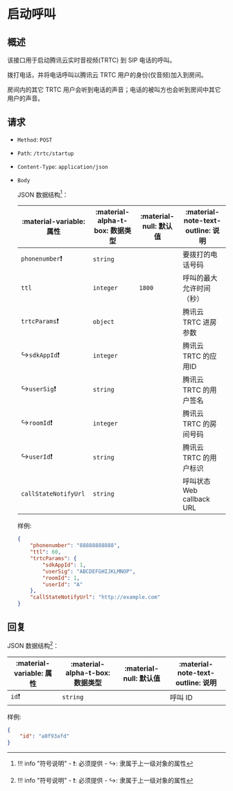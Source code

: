 # 启动呼叫

## 概述

该接口用于启动腾讯云实时音视频(TRTC) 到 SIP 电话的呼叫。

拨打电话，并将电话呼叫以腾讯云 TRTC 用户的身份(仅音频)加入到房间。

房间内的其它 TRTC 用户会听到电话的声音；电话的被叫方也会听到房间中其它用户的声音。

## 请求

- `Method`: `POST`
- `Path`: `/trtc/startup`
- `Content-Type`: `application/json`

- `Body`

    JSON 数据结构[^1]：

    | :material-variable: 属性 | :material-alpha-t-box: 数据类型 | :material-null: 默认值 | :material-note-text-outline: 说明 |
    | ------------------------ | ------------------------------- | ---------------------- | --------------------------------- |
    | `phonenumber`❗           | `string`                        |                        | 要拨打的电话号码                  |
    | `ttl`                    | `integer`                       | `1800`                 | 呼叫的最大允许时间（秒）          |
    | `trtcParams`❗            | `object`                        |                        | 腾讯云 TRTC 进房参数              |
    | ↪️`sdkAppId`❗            | `integer`                       |                        | 腾讯云 TRTC 的应用ID              |
    | ↪️`userSig`❗             | `string`                        |                        | 腾讯云 TRTC 的用户签名            |
    | ↪️`roomId`❗              | `integer`                       |                        | 腾讯云 TRTC 的房间号码            |
    | ↪️`userId`❗              | `string`                        |                        | 腾讯云 TRTC 的用户标识            |
    | `callStateNotifyUrl`     | `string`                        |                        | 呼叫状态 Web callback URL         |

    样例:

    ```json
    {
        "phonenumber": "88888888888",
        "ttl": 60,
        "trtcParams": {
            "sdkAppId": 1,
            "userSig": "ABCDEFGHIJKLMNOP",
            "roomId": 1,
            "userId": "A"
        },
        "callStateNotifyUrl": "http://example.com"
    }
    ```

## 回复

JSON 数据结构[^1]：

| :material-variable: 属性 | :material-alpha-t-box: 数据类型 | :material-null: 默认值 | :material-note-text-outline: 说明 |
| ------------------------ | ------------------------------- | ---------------------- | --------------------------------- |
| `id`❗                    | `string`                        |                        | 呼叫 ID                           |

样例:

```json
{
    "id": "a0f93afd"
}
```

[^1]:
    !!! info "符号说明"
        - ❗: 必须提供
        - ↪️: 隶属于上一级对象的属性
